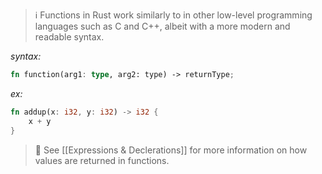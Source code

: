 > ℹ️ Functions in Rust work similarly to in other low-level programming languages such as C and C++, albeit with a more modern and readable syntax.

*syntax:*
```rust
fn function(arg1: type, arg2: type) -> returnType;
```

*ex:*
```rust
fn addup(x: i32, y: i32) -> i32 {
	x + y
}
```

> 🔗 See [[Expressions & Declerations]] for more information on how values are returned in functions.